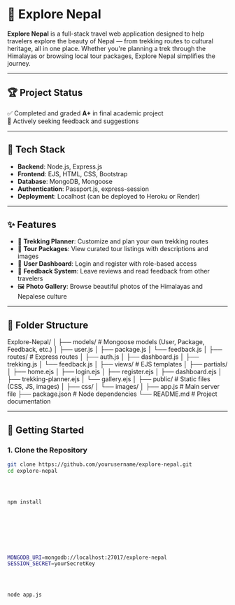 # 🌄 Explore Nepal

**Explore Nepal** is a full-stack travel web application designed to help travelers explore the beauty of Nepal — from trekking routes to cultural heritage, all in one place. Whether you're planning a trek through the Himalayas or browsing local tour packages, Explore Nepal simplifies the journey.

---

## 🏆 Project Status

✅ Completed and graded **A+** in final academic project  
🎯 Actively seeking feedback and suggestions

---

## 🔧 Tech Stack

- **Backend**: Node.js, Express.js
- **Frontend**: EJS, HTML, CSS, Bootstrap
- **Database**: MongoDB, Mongoose
- **Authentication**: Passport.js, express-session
- **Deployment**: Localhost (can be deployed to Heroku or Render)

---

## ✨ Features

- 🥾 **Trekking Planner**: Customize and plan your own trekking routes  
- 🧭 **Tour Packages**: View curated tour listings with descriptions and images  
- 👤 **User Dashboard**: Login and register with role-based access  
- 💬 **Feedback System**: Leave reviews and read feedback from other travelers  
- 🖼 **Photo Gallery**: Browse beautiful photos of the Himalayas and Nepalese culture  

---

## 📁 Folder Structure

Explore-Nepal/
│
├── models/ # Mongoose models (User, Package, Feedback, etc.)
│ ├── user.js
│ ├── package.js
│ └── feedback.js
│
├── routes/ # Express routes
│ ├── auth.js
│ ├── dashboard.js
│ ├── trekking.js
│ └── feedback.js
│
├── views/ # EJS templates
│ ├── partials/
│ ├── home.ejs
│ ├── login.ejs
│ ├── register.ejs
│ ├── dashboard.ejs
│ ├── trekking-planner.ejs
│ └── gallery.ejs
│
├── public/ # Static files (CSS, JS, images)
│ ├── css/
│ └── images/
│
├── app.js # Main server file
├── package.json # Node dependencies
└── README.md # Project documentation




---

## 🚀 Getting Started

### 1. Clone the Repository

```bash
git clone https://github.com/yourusername/explore-nepal.git
cd explore-nepal




npm install








MONGODB_URI=mongodb://localhost:27017/explore-nepal
SESSION_SECRET=yourSecretKey




node app.js



